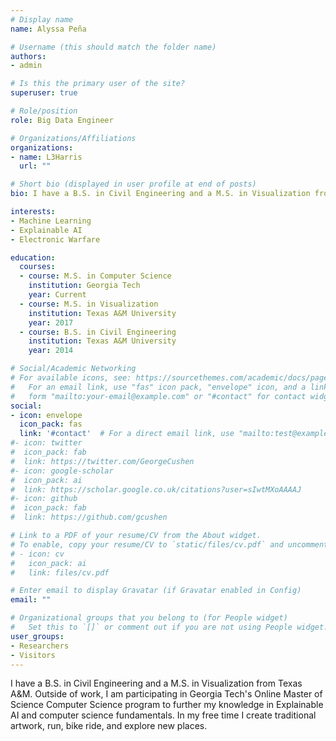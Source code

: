 ```yaml
---
# Display name
name: Alyssa Peña

# Username (this should match the folder name)
authors:
- admin

# Is this the primary user of the site?
superuser: true

# Role/position
role: Big Data Engineer

# Organizations/Affiliations
organizations:
- name: L3Harris
  url: ""

# Short bio (displayed in user profile at end of posts)
bio: I have a B.S. in Civil Engineering and a M.S. in Visualization from Texas A&M. Outside of work, I am participating in Georgia Tech's Online Master of Science Computer Science program to further my knowledge in Explainable AI and computer science fundamentals. In my free time I create traditional artwork, run, bike ride, and explore new places.

interests:
- Machine Learning
- Explainable AI
- Electronic Warfare

education:
  courses:
  - course: M.S. in Computer Science
    institution: Georgia Tech
    year: Current
  - course: M.S. in Visualization
    institution: Texas A&M University
    year: 2017
  - course: B.S. in Civil Engineering
    institution: Texas A&M University
    year: 2014

# Social/Academic Networking
# For available icons, see: https://sourcethemes.com/academic/docs/page-builder/#icons
#   For an email link, use "fas" icon pack, "envelope" icon, and a link in the
#   form "mailto:your-email@example.com" or "#contact" for contact widget.
social:
- icon: envelope
  icon_pack: fas
  link: '#contact'  # For a direct email link, use "mailto:test@example.org".
#- icon: twitter
#  icon_pack: fab
#  link: https://twitter.com/GeorgeCushen
#- icon: google-scholar
#  icon_pack: ai
#  link: https://scholar.google.co.uk/citations?user=sIwtMXoAAAAJ
#- icon: github
#  icon_pack: fab
#  link: https://github.com/gcushen

# Link to a PDF of your resume/CV from the About widget.
# To enable, copy your resume/CV to `static/files/cv.pdf` and uncomment the lines below.
# - icon: cv
#   icon_pack: ai
#   link: files/cv.pdf

# Enter email to display Gravatar (if Gravatar enabled in Config)
email: ""

# Organizational groups that you belong to (for People widget)
#   Set this to `[]` or comment out if you are not using People widget.
user_groups:
- Researchers
- Visitors
---
```

I have a B.S. in Civil Engineering and a M.S. in Visualization from Texas A&M. Outside of work, I am participating in Georgia Tech's Online Master of Science Computer Science program to further my knowledge in Explainable AI and computer science fundamentals. In my free time I create traditional artwork, run, bike ride, and explore new places.
